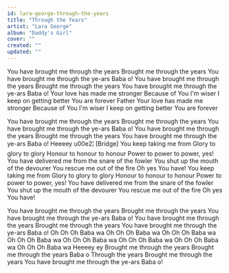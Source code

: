 ```yaml
---
id: lara-george-through-the-years
title: "Through the Years"
artist: "Lara George"
album: "Daddy's Girl"
cover: ""
created: ""
updated: ""
---
```


You have brought me through the years
Brought me through the years
You have brought me through the ye-ars
Baba o!
You have brought me through the years
Brought me through the years
You have brought me through the ye-ars
Baba o!
Your love has made me stronger
Because of You I'm wiser
I keep on getting better
You are forever Father
Your love has made me stronger
Because of You I'm wiser
I keep on getting better
You are forever

You have brought me through the years
Brought me through the years
You have brought me through the ye-ars
Baba o!
You have brought me through the years
Brought me through the years
You have brought me through the ye-ars
Baba o!
Heeeey u00e2¦
[Bridge]
You keep taking me from
Glory to glory to glory
Honour to honour to honour
Power to power to power, yes!
You have delivered me from the snare of the fowler
You shut up the mouth of the devourer
You rescue me out of the fire
Oh yes You have!
You keep taking me from
Glory to glory to glory
Honour to honour to honour
Power to power to power, yes!
You have delivered me from the snare of the
fowler
You shut up the mouth of the devourer
You rescue me out of the fire
Oh yes You have!

You have brought me through the years
Brought me through the years
You have brought me through the ye-ars
Baba o!
You have brought me through the years
Brought me through the years
You have brought me through the ye-ars
Baba o!
Oh Oh Oh Baba wa
Oh Oh Oh Baba wa
Oh Oh Oh Baba wa
Oh Oh Oh Baba wa
Oh Oh Oh Baba wa
Oh Oh Oh Baba wa
Oh Oh Oh Baba wa
Oh Oh Oh Baba wa
Heeeey ey
Brought me through the years
Brought me through the years
Baba o
Through the years
Brought me through the years
You have brought me through the ye-ars
Baba o!